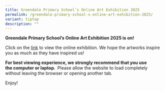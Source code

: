```yaml
---
title: Greendale Primary School’s Online Art Exhibition 2025
permalink: /greendale-primary-school-s-online-art-exhibition-2025/
variant: tiptap
description: ""
---
```

<p><strong>Greendale Primary School’s Online Art Exhibition 2025 is on!</strong>
</p>
<p>Click on the <a href="https://publish.exhibbit.com/006360778753865736/my-world-my-universe/4c4b89c4-b67d-4a92-a9a6-031463c34110" rel="noopener nofollow" target="_blank">link</a> to
view the online exhibition. We hope the artworks inspire you as much as
they have inspired us!</p>
<p><strong>For best viewing experience, we strongly recommend that you use the&nbsp;computer or laptop.&nbsp; </strong>Please
allow the website to load completely without leaving the browser or opening
another tab.&nbsp;</p>
<p>Enjoy!</p>
<p></p>
<p></p>
<p></p>
<p></p>
<p></p>
<p></p>
<p></p>
<p></p>
<p></p>
<p></p>
<p></p>
<p></p>
<p></p>
<p></p>
<p></p>
<p></p>
<p></p>